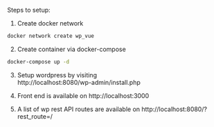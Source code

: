 Steps to setup:  
1. Create docker network
```bash
docker network create wp_vue
```

2. Create container via docker-compose
```bash
docker-compose up -d
```

3. Setup wordpress by visiting  
http://localhost:8080/wp-admin/install.php

4. Front end is available on http://localhost:3000

5. A list of wp rest API routes are available on http://localhost:8080/?rest_route=/




